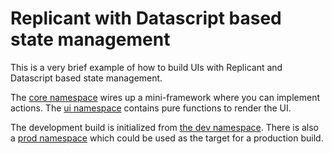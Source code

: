 # Replicant with Datascript based state management

This is a very brief example of how to build UIs with Replicant and Datascript
based state management.

The [core namespace](./src/state_datascript/core.cljs) wires up a mini-framework
where you can implement actions. The [ui
namespace](./src/state_datascript/ui.cljc) contains pure functions to render the
UI.

The development build is initialized from [the dev
namespace](./dev/state_datascript/dev.cljs). There is also a [prod
namespace](./src/state_datascript/prod.cljs) which could be used as the target
for a production build.
